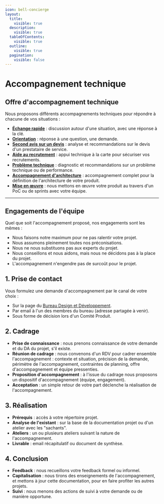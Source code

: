 ```yaml
---
icon: bell-concierge
layout:
  title:
    visible: true
  description:
    visible: true
  tableOfContents:
    visible: true
  outline:
    visible: true
  pagination:
    visible: false
---
```


# Accompagnement technique

## Offre d'accompagnement technique

Nous proposons différents accompagnements techniques pour répondre à chacune de vos situations :&#x20;

* [**Échange rapide**](echange-rapide.md) : discussion autour d'une situation, avec une réponse à la clé.
* [**Orientation**](orientation-vers-des-offres-adaptees.md) : réponse à une question, une demande.
* [**Second avis sur un devis**](analyse-de-devis-et-recommandations.md) : analyse et recommandations sur le devis d'un prestataire de service.
* [**Aide au recrutement**](template-offre-accompagnement-technique-1.md) : appui technique à la carte pour sécuriser vos recrutements.
* [**Problème technique**](diagnostic-et-recommandations.md) : diagnostic et recommandations sur un problème technique ou de performance.
* [**Accompagnement d'architecture**](accompagnement-pour-definir-larchitecture.md) : accompagnement complet pour la définition de l'architecture de votre produit.
* [**Mise en œuvre**](mise-en-oeuvre.md) : nous mettons en œuvre votre produit au travers d'un PoC ou de sprints avec votre équipe.



***



## Engagements de l'équipe

Quel que soit l'accompagnement proposé, nos engagements sont les mêmes :

* Nous faisons notre maximum pour ne pas ralentir votre projet.
* Nous assumons pleinement toutes nos préconisations.
* Nous ne nous substituons pas aux experts du projet.
* Nous conseillons et nous aidons, mais nous ne décidons pas à la place du projet.
* L'accompagnement n'engendre pas de surcoût pour le projet.



## 1. Prise de contact

Vous formulez une demande d'accompagnement par le canal de votre choix :

* Sur la page du [Bureau Design et Développement](https://msociauxfr.sharepoint.com/teams/BureauDesignDev/SitePages/AccueilDD.aspx).
* Par email à l'un des membres du bureau (adresse partagée à venir).
* Sous forme de décision lors d'un Comité Produit.

## 2. Cadrage

* **Prise de connaissance** : nous prenons connaissance de votre demande et du DA du projet, s'il existe.
* **Réunion de cadrage** : nous convenons d'un RDV pour cadrer ensemble l'accompagnement : contexte et situation, précision de la demande, périmètre de l'accompagnement, contraintes de planning, offre d'accompagnement et équipe pressenties.
* **Proposition d'accompagnement** : à l'issue du cadrage nous proposons un dispositif d'accompagnement (équipe, engagement).
* **Acceptation** : un simple retour de votre part déclenche la réalisation de l'accompagnement.

## 3. Réalisation

* **Prérequis** : accès à votre répertoire projet.
* **Analyse de l'existant** : sur la base de la documentation projet ou d'un atelier avec les "sachants".
* **Ateliers** : un ou plusieurs ateliers suivant la nature de l'accompagnement.
* **Livrable** : email récapitulatif ou document de synthèse.

## 4. Conclusion

* **Feedback** : nous recueillons votre feedback formel ou informel.
* **Capitalisation** : nous tirons des enseignements de l'accompagnement, et mettons à jour cette documentation, pour en faire profiter les autres projets.
* **Suivi** : nous menons des actions de suivi à votre demande ou de manière opportune.
